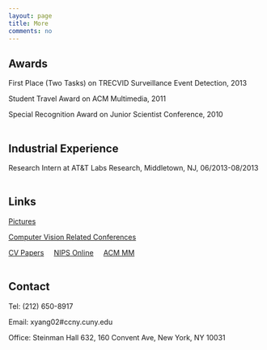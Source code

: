 ```yaml
---
layout: page
title: More
comments: no
---
```


## Awards

First Place (Two Tasks) on TRECVID Surveillance Event Detection, 2013

Student Travel Award on ACM Multimedia, 2011

Special Recognition Award on Junior Scientist Conference, 2010
<br><br>

## Industrial Experience

Research Intern at AT&T Labs Research, Middletown, NJ, 06/2013-08/2013
<br><br>

## Links

[Pictures](http://www.instagram.com/visualyang)

[Computer Vision Related Conferences](http://conferences.visionbib.com/Iris-Conferences.html)

[CV Papers](http://www.cvpapers.com) &nbsp;&nbsp;&nbsp; [NIPS Online](http://books.nips.cc) &nbsp;&nbsp;&nbsp; [ACM MM](http://dl.acm.org/event.cfm?id=RE179&CFID=153216990&CFTOKEN=55908370)
<br><br>

## Contact

Tel: (212) 650-8917

Email: xyang02#ccny.cuny.edu

Office: Steinman Hall 632, 160 Convent Ave, New York, NY 10031